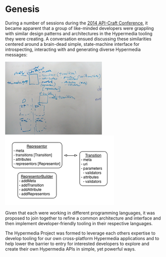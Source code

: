 # Genesis
During a number of sessions during the [2014 API-Craft Conference][], it became apparent that a group of
like-minded developers were grappling with similar design patterns and architectures in the Hypermedia
tooling they were creating. A conversation ensued discussing these similarities centered around a brain-dead
simple, state-machine interface for introspecting, interacting with and generating diverse Hypermedia messages:

![whiteboard sketch](../assets/whiteboard.png?raw=true) ![representors diagram](../assets/representor.png?raw=true)

Given that each were working in different programming languages, it was proposed to join together to
refine a common architecture and interface and then implement developer-friendly tooling in their respective
languages.

The Hypermedia Project was formed to leverage each others expertise to develop tooling for our own
cross-platform Hypermedia applications and to help lower the barrier to entry for interested developers
to explore and create their own Hypermedia APIs in simple, yet powerful ways.

[2014 API-Craft Conference]: http://api.api-craft.org/conferences/detroit2014
